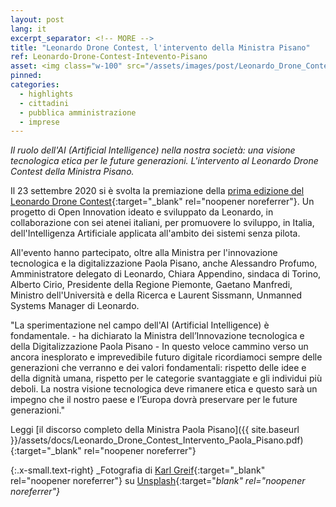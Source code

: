 ```yaml
---
layout: post
lang: it
excerpt_separator: <!-- MORE -->
title: "Leonardo Drone Contest, l'intervento della Ministra Pisano"
ref: Leonardo-Drone-Contest-Intevento-Pisano
asset: <img class="w-100" src="/assets/images/post/Leonardo_Drone_Contest_foto_2.jpg" alt="Leonardo Drone Contest"/>
pinned:
categories:
  - highlights
  - cittadini
  - pubblica amministrazione
  - imprese
---
```


_Il ruolo dell'AI (Artificial Intelligence) nella nostra società: una visione tecnologica etica per le future generazioni. L'intervento al Leonardo Drone Contest della Ministra Pisano._

<!-- MORE -->

Il 23 settembre 2020 si è svolta la premiazione della [prima edizione del Leonardo Drone Contest](https://dronecontest.leonardocompany.com/it){:target="_blank" rel="noopener noreferrer"}. Un progetto di Open Innovation ideato e sviluppato da Leonardo, in collaborazione con sei atenei italiani, per promuovere lo sviluppo, in Italia, dell'Intelligenza Artificiale applicata all'ambito dei sistemi senza pilota.

All'evento hanno partecipato, oltre alla Ministra per l'innovazione tecnologica e la digitalizzazione Paola Pisano, anche Alessandro Profumo, Amministratore delegato di Leonardo, Chiara Appendino, sindaca di Torino, Alberto Cirio, Presidente della Regione Piemonte, Gaetano Manfredi, Ministro dell'Università e della Ricerca e Laurent Sissmann, Unmanned Systems Manager di Leonardo.

"La sperimentazione nel campo dell'AI (Artificial Intelligence) è fondamentale. - ha dichiarato la Ministra dell’Innovazione tecnologica e della Digitalizzazione Paola Pisano - In questo veloce cammino verso un ancora inesplorato e imprevedibile futuro digitale ricordiamoci sempre delle generazioni che verranno e dei valori fondamentali: rispetto delle idee e della dignità umana, rispetto per le categorie svantaggiate e gli individui più deboli. La nostra visione tecnologica deve rimanere etica e questo sarà un impegno che il nostro paese e l’Europa dovrà preservare per le future generazioni."

Leggi [il discorso completo della Ministra Paola Pisano]({{ site.baseurl }}/assets/docs/Leonardo_Drone_Contest_Intervento_Paola_Pisano.pdf){:target="_blank" rel="noopener noreferrer"}


{:.x-small.text-right}
_Fotografia di [Karl Greif](https://unsplash.com/@kg_media_pgh){:target="_blank" rel="noopener noreferrer"} su [Unsplash](https://unsplash.com/photos/H5IXIH254AU){:target="_blank" rel="noopener noreferrer"}_
